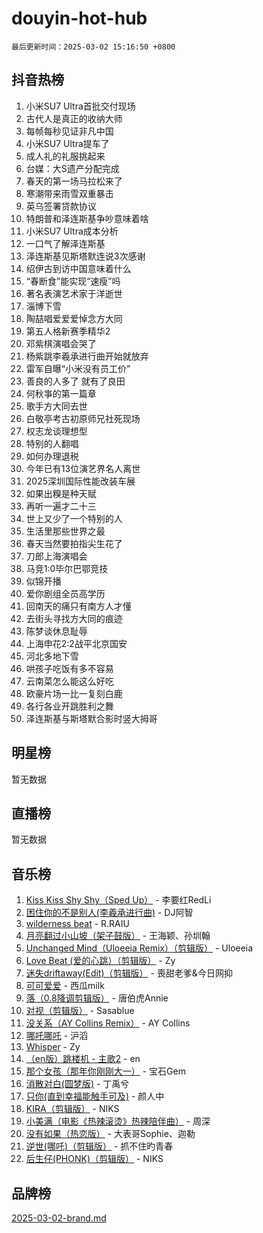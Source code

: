 # douyin-hot-hub

`最后更新时间：2025-03-02 15:16:50 +0800`

## 抖音热榜

1. 小米SU7 Ultra首批交付现场
1. 古代人是真正的收纳大师
1. 每帧每秒见证非凡中国
1. 小米SU7 Ultra提车了
1. 成人礼的礼服挑起来
1. 台媒：大S遗产分配完成
1. 春天的第一场马拉松来了
1. 寒潮带来雨雪双重暴击
1. 英乌签署贷款协议
1. 特朗普和泽连斯基争吵意味着啥
1. 小米SU7 Ultra成本分析
1. 一口气了解泽连斯基
1. 泽连斯基见斯塔默连说3次感谢
1. 绍伊古到访中国意味着什么
1. “春断食”能实现“速瘦”吗
1. 著名表演艺术家于洋逝世
1. 淄博下雪
1. 陶喆唱爱爱爱悼念方大同
1. 第五人格新赛季精华2
1. 邓紫棋演唱会哭了
1. 杨紫跳李羲承进行曲开始就放弃
1. 雷军自曝“小米没有员工价”
1. 善良的人多了 就有了良田
1. 何秋亊的第一篇章
1. 歌手方大同去世
1. 白敬亭考古初原师兄社死现场
1. 权志龙谈理想型
1. 特别的人翻唱
1. 如何办理退税
1. 今年已有13位演艺界名人离世
1. 2025深圳国际性能改装车展
1. 如果出糗是种天赋
1. 再听一遍才二十三
1. 世上又少了一个特别的人
1. 生活里那些世界之最
1. 春天当然要拍指尖生花了
1. 刀郎上海演唱会
1. 马竞1:0毕尔巴鄂竞技
1. 似锦开播
1. 爱你剧组全员高学历
1. 回南天的痛只有南方人才懂
1. 去街头寻找方大同的痕迹
1. 陈梦谈休息耻辱
1. 上海申花2:2战平北京国安
1. 河北多地下雪
1. 哄孩子吃饭有多不容易
1. 云南菜怎么能这么好吃
1. 欧豪片场一比一复刻白鹿
1. 各行各业开跳胜利之舞
1. 泽连斯基与斯塔默合影时竖大拇哥

## 明星榜

暂无数据

## 直播榜

暂无数据

## 音乐榜

1. [Kiss Kiss Shy Shy（Sped Up）](https://sf3-cdn-tos.douyinstatic.com/obj/tos-cn-ve-2774/oYpXDAeGgQK0zfPaji7iKUixpCXFGILeLGmvYA) - 李要红RedLi
1. [困住你的不是别人(李羲承进行曲)](https://sf3-cdn-tos.douyinstatic.com/obj/tos-cn-ve-2774/okWrrVL1iQGZbfHVeCPAe7IaerYfM2jEQi5mNI) - DJ阿智
1. [wilderness beat](https://sf3-cdn-tos.douyinstatic.com/obj/tos-cn-ve-2774/o0oBmODSFCpfFdLRGzAAFC2ah9AIMEQfAOueVE) - R.RAIU
1. [月亮翻过小山坡（架子鼓版）](https://sf3-cdn-tos.douyinstatic.com/obj/tos-cn-ve-2774/oMNeN2LYSVP6MMtoAQFGfeQDeftQqYPEErIl8Y) - 王海颖、孙圳翰
1. [Unchanged Mind（Uloeeia Remix）（剪辑版）](https://sf5-hl-cdn-tos.douyinstatic.com/obj/tos-cn-ve-2774/oIHYu1YfsziJqmggAqBsXOiiI2Y1QB6I61RsMW) - Uloeeia
1. [Love Beat  (爱的心跳）（剪辑版）](https://sf3-cdn-tos.douyinstatic.com/obj/tos-cn-ve-2774/oUlARwvEINIisZ9nCnKMZiYFGfCCYLtDADDBge) - Zy
1. [迷失driftaway(Edit)（剪辑版）](https://sf3-cdn-tos.douyinstatic.com/obj/tos-cn-ve-2774/ogaa1xGNeFO6FCaMgO8PzzAceEI4fBLDMi15H3) - 喪甜老爹&今日网抑
1. [可可爱爱](https://sf5-hl-cdn-tos.douyinstatic.com/obj/tos-cn-ve-2774/0deb1e75aea643b9927ba26aaafa29dd) - 西瓜milk
1. [落（0.8降调剪辑版）](https://sf5-hl-cdn-tos.douyinstatic.com/obj/tos-cn-ve-2774/ociN0WUv3APijBYr6DUmAHmdkZ5MjM6gIF3iA) - 唐伯虎Annie
1. [对视（剪辑版）](https://sf5-hl-cdn-tos.douyinstatic.com/obj/tos-cn-ve-2774/ogKtIhiB0WfAa18F9z3uWODMtZi2ysB1VuAIsQ) - Sasablue
1. [没关系（AY Collins Remix）](https://sf3-cdn-tos.douyinstatic.com/obj/tos-cn-ve-2774/oIBbI5Ghw4zdUCQMJrDEFaAQilZP3EIDSi7MW) - AY Collins
1. [哪吒哪吒](https://sf3-cdn-tos.douyinstatic.com/obj/tos-cn-ve-2774/oUkQCgCDnBanFehFEFQDxCQntAOIfp9gyZYFVo) - 沪滔
1. [Whisper](https://sf3-cdn-tos.douyinstatic.com/obj/tos-cn-ve-2774/oEeYKDxIDCFuArkftgkGqCnG7xZtRC2rEMKBQi) - Zy
1. [（en版）跳楼机 - 主歌2](https://sf3-cdn-tos.douyinstatic.com/obj/tos-cn-ve-2774/oklN6GvgQ2L8DpPeaAGf1gPeyKzjXFwHIwoCZv) - en
1. [那个女孩（那年你刚刚大一）](https://sf3-cdn-tos.douyinstatic.com/obj/tos-cn-ve-2774/o4IZw7TlivwiBBBMA2rIgWrGNIrjFroh6bPqQ) - 宝石Gem
1. [消散对白(圆梦版)](https://sf3-cdn-tos.douyinstatic.com/obj/tos-cn-ve-2774/og4jB5I5IizzoZVAAAzWgBMAsMDWoArfwBOiFs) - 丁禹兮
1. [只你(直到幸福能触手可及)](https://sf5-hl-cdn-tos.douyinstatic.com/obj/tos-cn-ve-2774/o0lBkRDzFTeaVSUz3ZZSCBVtZ5DIMQGfgmEAuE) - 颜人中
1. [KIRA（剪辑版）](https://sf3-cdn-tos.douyinstatic.com/obj/tos-cn-ve-2774/o0Bq3TvdHqOfzihWrHyABMociuMA3Inwsbx9Wi) - NIKS
1. [小美满（电影《热辣滚烫》热辣陪伴曲）](https://sf3-cdn-tos.douyinstatic.com/obj/tos-cn-ve-2774/o0GAn2lSgfZIDUgtevCGDQYnFg4CwnrBaxbTZL) - 周深
1. [没有如果（热恋版）](https://sf3-cdn-tos.douyinstatic.com/obj/tos-cn-ve-2774/o4iETqbxIThtCXlBeV0DfAhZsbCFGhagYupnMx) - 大表哥Sophie、迦勒
1. [逆世(哪吒)（剪辑版）](https://sf3-cdn-tos.douyinstatic.com/obj/tos-cn-ve-2774/oMIEZAfEogrLnzfDWMBiZKCWuXIUFLtRDsOFWs) - 抓不住旳青春
1. [后生仔(PHONK)（剪辑版）](https://sf3-cdn-tos.douyinstatic.com/obj/tos-cn-ve-2774/o0TzmfumdQAJ1aGG9F5LfTXIYeGcqYKRPAeFdJ) - NIKS

## 品牌榜

[2025-03-02-brand.md](2025-03-02-brand.md)
